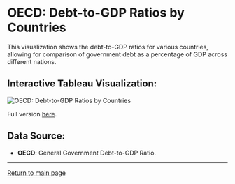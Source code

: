 # OECD: Debt-to-GDP Ratios by Countries
This visualization shows the debt-to-GDP ratios for various countries, allowing for comparison of government debt as a percentage of GDP across different nations.
## Interactive Tableau Visualization:
![OECD: Debt-to-GDP Ratios by Countries](https://public.tableau.com/static/images/Bo/Book2_17259308853140/Sheet1/1.png)

Full version [here](https://public.tableau.com/views/Book2_17259308853140/Sheet1?:language=en-US&publish=yes&:sid=&:redirect=auth&:display_count=n&:origin=viz_share_link).
## Data Source:
- **OECD**: General Government Debt-to-GDP Ratio.
---
[Return to main page](README.md)
